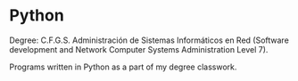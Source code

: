 # Python
Degree: C.F.G.S. Administración de Sistemas Informáticos en Red (Software development and Network Computer Systems Administration Level 7). 

Programs written in Python as a part of my degree classwork.
